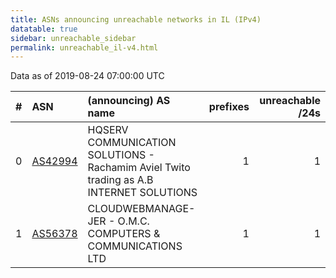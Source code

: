 ```yaml
---
title: ASNs announcing unreachable networks in IL (IPv4)
datatable: true
sidebar: unreachable_sidebar
permalink: unreachable_il-v4.html
---
```


Data as of 2019-08-24 07:00:00 UTC


<div class="datatable-begin"></div>

|   # | ASN                                    | (announcing) AS name                                                                    |   prefixes |   unreachable /24s |
|----:|:---------------------------------------|:----------------------------------------------------------------------------------------|-----------:|-------------------:|
|   0 | [AS42994](unreachable_AS42994-v4.html) | HQSERV COMMUNICATION SOLUTIONS - Rachamim Aviel Twito trading as A.B INTERNET SOLUTIONS |          1 |                  1 |
|   1 | [AS56378](unreachable_AS56378-v4.html) | CLOUDWEBMANAGE-JER - O.M.C. COMPUTERS &amp; COMMUNICATIONS LTD                          |          1 |                  1 |

<div class="datatable-end"></div>